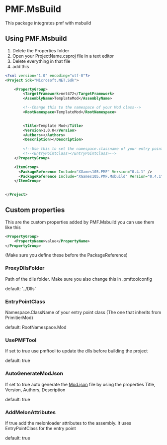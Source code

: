 # PMF.MsBuild
This package integrates pmf with msbuild

## Using PMF.Msbuild
1) Delete the Properties folder
1) Open your ProjectName.csproj file in a text editor
2) Delete everything in that file
3) add this
```xml
<?xml version="1.0" encoding="utf-8"?>
<Project Sdk="Microsoft.NET.Sdk">

	<PropertyGroup>
		<TargetFramework>net472</TargetFramework>
        <AssemblyName>TemplateMod</AssemblyName>

        <!--Change this to the namespace of your Mod class-->
		<RootNamespace>TemplateMod</RootNamespace>

		
		<Title>Template Mod</Title>
		<Version>1.0.0</Version>
		<Authors></Authors>
		<Description></Description>
		
		<!--Use this to set the namespace.classname of your entry point class (Mod.cs)-->
		<!--<EntryPointClass></EntryPointClass>-->
	</PropertyGroup>

	<ItemGroup>
	  <PackageReference Include="XGames105.PMF" Version="0.4.1" />
	  <PackageReference Include="XGames105.PMF.Msbuild" Version="0.4.1" />
	</ItemGroup>

	
</Project>
```


## Custom properties
This are the custom properties added by PMF.Msbuild you can use them like this
```xml
<PropertyGroup>
    <PropertyName>value</PropertyName>
</PropertyGroup>
```

(Make sure you define these before the PackageReference)

### ProxyDllsFolder
Path of the dlls folder.
Make sure you also change this in .pmftoolconfig

default: '../Dlls'

### EntryPointClass
Namespace.ClassName of your entry point class (The one that inherits from PrimitierMod)

default: RootNamespace.Mod

### UsePMFTool
If set to true use pmftool to update the dlls before building the project

default: true

### AutoGenerateModJson
If set to true auto generate the [Mod.json](./Mod.json.md) file by using the properties Title, Version, Authors, Description

default: true

### AddMelonAttributes
If true add the melonloader attributes to the assembly. It uses EntryPointClass for the entry point

default: true